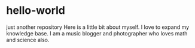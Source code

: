 # hello-world
just another repository
Here is a little bit about myself. I love to expand my knowledge base. I am a music blogger and photographer who loves math and science also. 
